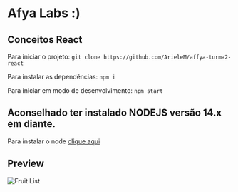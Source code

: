 # Afya Labs :)
## Conceitos React

Para iniciar o projeto:
`git clone https://github.com/ArieleM/affya-turma2-react`

Para instalar as dependências:
`npm i`

Para iniciar em modo de desenvolvimento:
`npm start`

## Aconselhado ter instalado NODEJS versão 14.x em diante.

Para instalar o node [clique aqui](https://nodejs.org/en/)

## Preview
![Fruit List](https://i.ibb.co/C6Z9wmL/Fruit-List-Google-Chrome-2021-05-26-15-20-41.gif)

